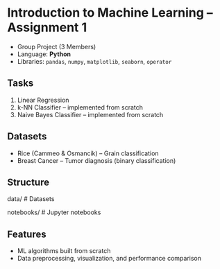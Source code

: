 # Introduction to Machine Learning – Assignment 1

- Group Project (3 Members)
- Language: **Python**
- Libraries: `pandas`, `numpy`, `matplotlib`, `seaborn`, `operator`

## Tasks
1) Linear Regression
2) k-NN Classifier – implemented from scratch
3) Naive Bayes Classifier – implemented from scratch
   
## Datasets
- Rice (Cammeo & Osmancik) – Grain classification
- Breast Cancer – Tumor diagnosis (binary classification)

## Structure
data/        # Datasets

notebooks/   # Jupyter notebooks

## Features
- ML algorithms built from scratch
- Data preprocessing, visualization, and performance comparison
